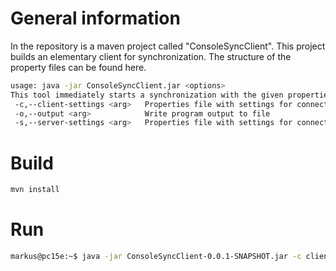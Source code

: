 General information
===================

In the repository is a maven project called "ConsoleSyncClient". This project builds an elementary client for synchronization. The structure of the property files can be found here.

```bash
usage: java -jar ConsoleSyncClient.jar <options>
This tool immediately starts a synchronization with the given properties.
 -c,--client-settings <arg>   Properties file with settings for connection
 -o,--output <arg>            Write program output to file
 -s,--server-settings <arg>   Properties file with settings for connection
```

Build
=====

```bash
mvn install
```

Run
===
```bash
markus@pc15e:~$ java -jar ConsoleSyncClient-0.0.1-SNAPSHOT.jar -c client.properties -s server.properties
```
